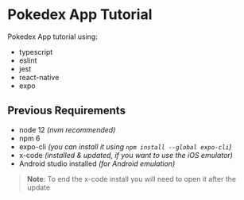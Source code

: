 # Pokedex App Tutorial

Pokedex App tutorial using:

- typescript
- eslint
- jest
- react-native
- expo

## Previous Requirements

- node 12 _(nvm recommended)_
- npm 6
- expo-cli _(you can install it using `npm install --global expo-cli`)_
- x-code _(installed & updated, if you want to use the iOS emulator)_
- Android studio installed _(for Android emulation)_

> **Note**: To end the x-code install you will need to open it after the update
